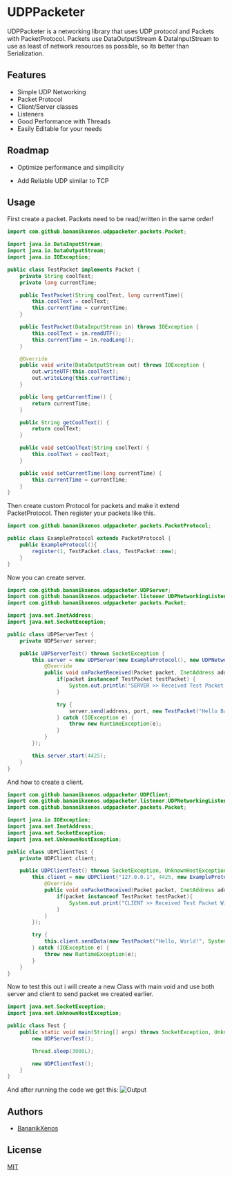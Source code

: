 
# UDPPacketer

UDPPacketer is a networking library that uses UDP protocol and Packets with PacketProtocol.
Packets use DataOutputStream & DataInputStream to use as least of network resources as possible,
so its better than Serialization.


## Features

- Simple UDP Networking
- Packet Protocol
- Client/Server classes
- Listeners
- Good Performance with Threads
- Easily Editable for your needs


## Roadmap

- Optimize performance and simpilicity

- Add Reliable UDP similar to TCP


## Usage

First create a packet. Packets need to be read/written in the same order!

```java
import com.github.bananikxenos.udppacketer.packets.Packet;

import java.io.DataInputStream;
import java.io.DataOutputStream;
import java.io.IOException;

public class TestPacket implements Packet {
    private String coolText;
    private long currentTime;

    public TestPacket(String coolText, long currentTime){
        this.coolText = coolText;
        this.currentTime = currentTime;
    }

    public TestPacket(DataInputStream in) throws IOException {
        this.coolText = in.readUTF();
        this.currentTime = in.readLong();
    }

    @Override
    public void write(DataOutputStream out) throws IOException {
        out.writeUTF(this.coolText);
        out.writeLong(this.currentTime);
    }

    public long getCurrentTime() {
        return currentTime;
    }

    public String getCoolText() {
        return coolText;
    }

    public void setCoolText(String coolText) {
        this.coolText = coolText;
    }

    public void setCurrentTime(long currentTime) {
        this.currentTime = currentTime;
    }
}
```

Then create custom Protocol for packets and make it extend PacketProtocol. Then register your packets like this.

```java
import com.github.bananikxenos.udppacketer.packets.PacketProtocol;

public class ExampleProtocol extends PacketProtocol {
    public ExampleProtocol(){
        register(1, TestPacket.class, TestPacket::new);
    }
}
```

Now you can create server.

```java
import com.github.bananikxenos.udppacketer.UDPServer;
import com.github.bananikxenos.udppacketer.listener.UDPNetworkingListener;
import com.github.bananikxenos.udppacketer.packets.Packet;

import java.net.InetAddress;
import java.net.SocketException;

public class UDPServerTest {
    private UDPServer server;

    public UDPServerTest() throws SocketException {
        this.server = new UDPServer(new ExampleProtocol(), new UDPNetworkingListener() {
            @Override
            public void onPacketReceived(Packet packet, InetAddress address, int port) {
                if(packet instanceof TestPacket testPacket) {
                    System.out.println("SERVER >> Received Test Packet With coolString: " + testPacket.getCoolText() + " and Time: " + testPacket.getCurrentTime());
                }

                try {
                    server.send(address, port, new TestPacket("Hello Back!", System.currentTimeMillis()));
                } catch (IOException e) {
                    throw new RuntimeException(e);
                }
            }
        });

        this.server.start(4425);
    }
}
```

And how to create a client.

```java
import com.github.bananikxenos.udppacketer.UDPClient;
import com.github.bananikxenos.udppacketer.listener.UDPNetworkingListener;
import com.github.bananikxenos.udppacketer.packets.Packet;

import java.io.IOException;
import java.net.InetAddress;
import java.net.SocketException;
import java.net.UnknownHostException;

public class UDPClientTest {
    private UDPClient client;

    public UDPClientTest() throws SocketException, UnknownHostException {
        this.client = new UDPClient("127.0.0.1", 4425, new ExampleProtocol(), new UDPNetworkingListener() {
            @Override
            public void onPacketReceived(Packet packet, InetAddress address, int port) {
                if(packet instanceof TestPacket testPacket){
                    System.out.print("CLIENT >> Received Test Packet With coolString: " + testPacket.getCoolText() + " and Time: " + testPacket.getCurrentTime());
                }
            }
        });

        try {
            this.client.sendData(new TestPacket("Hello, World!", System.currentTimeMillis()));
        } catch (IOException e) {
            throw new RuntimeException(e);
        }
    }
}
```

Now to test this out i will create a new Class with main void and use both server and client to send packet we created earlier.

```java
import java.net.SocketException;
import java.net.UnknownHostException;

public class Test {
    public static void main(String[] args) throws SocketException, UnknownHostException, InterruptedException {
        new UDPServerTest();

        Thread.sleep(3000L);

        new UDPClientTest();
    }
}
```

And after running the code we get this:
![Output](https://i.ibb.co/JjfTmZF/output.png)


## Authors

- [BananikXenos](https://github.com/BananikXenos)


## License

[MIT](https://choosealicense.com/licenses/mit/)

